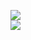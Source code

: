 [![](https://img.shields.io/badge/Made%20With-Github%20Spray-lightgrey.svg?style=for-the-badge&logo=github)](https://github.com/Annihil/github-spray#1651)  
[![](https://i.imgur.com/2DrTn0Z.gif)](https://github.com/Annihil/github-spray)